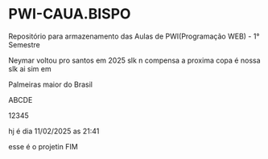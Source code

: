 # PWI-CAUA.BISPO
Repositório para armazenamento das Aulas de PWI(Programação  WEB) - 1° Semestre

Neymar voltou pro santos em 2025 slk n compensa a proxima copa é nossa slk ai sim em 

Palmeiras maior do Brasil 

ABCDE

12345

hj é dia 11/02/2025 as 21:41 

esse é o projetin 
FIM
